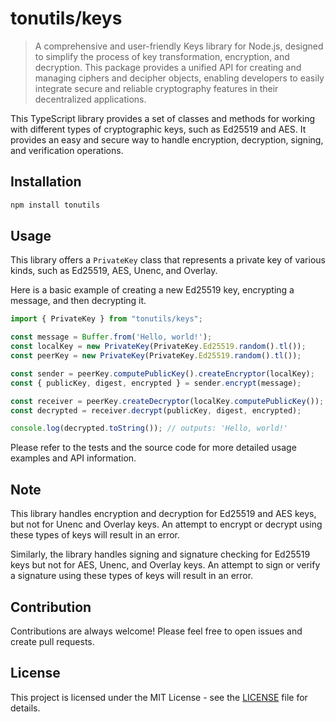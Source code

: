# tonutils/keys

> A comprehensive and user-friendly Keys library for Node.js, designed to simplify the process of key transformation, encryption, and decryption. This package provides a unified API for creating and managing ciphers and decipher objects, enabling developers to easily integrate secure and reliable cryptography features in their decentralized applications.

This TypeScript library provides a set of classes and methods for working with different types of cryptographic keys, such as Ed25519 and AES. It provides an easy and secure way to handle encryption, decryption, signing, and verification operations.

## Installation

```sh
npm install tonutils
```

## Usage

This library offers a `PrivateKey` class that represents a private key of various kinds, such as Ed25519, AES, Unenc, and Overlay.

Here is a basic example of creating a new Ed25519 key, encrypting a message, and then decrypting it.

```typescript
import { PrivateKey } from "tonutils/keys";

const message = Buffer.from('Hello, world!');
const localKey = new PrivateKey(PrivateKey.Ed25519.random().tl());
const peerKey = new PrivateKey(PrivateKey.Ed25519.random().tl());

const sender = peerKey.computePublicKey().createEncryptor(localKey);
const { publicKey, digest, encrypted } = sender.encrypt(message);

const receiver = peerKey.createDecryptor(localKey.computePublicKey());
const decrypted = receiver.decrypt(publicKey, digest, encrypted);

console.log(decrypted.toString()); // outputs: 'Hello, world!'
```

Please refer to the tests and the source code for more detailed usage examples and API information.

## Note

This library handles encryption and decryption for Ed25519 and AES keys, but not for Unenc and Overlay keys. An attempt to encrypt or decrypt using these types of keys will result in an error.

Similarly, the library handles signing and signature checking for Ed25519 keys but not for AES, Unenc, and Overlay keys. An attempt to sign or verify a signature using these types of keys will result in an error.

## Contribution

Contributions are always welcome! Please feel free to open issues and create pull requests.

## License

This project is licensed under the MIT License - see the [LICENSE](LICENSE) file for details.

